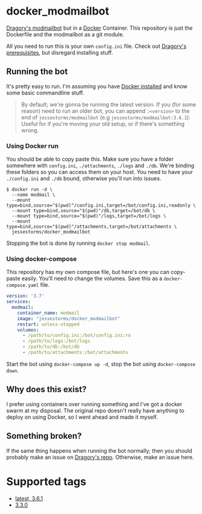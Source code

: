 # docker_modmailbot

[Dragory's modmailbot](https://github.com/Dragory/modmailbot) but in a [Docker](https://www.docker.com/) Container. This repository is just the Dockerfile and the modmailbot as a git module.

All you need to run this is your own `config.ini` file. Check out [Dragory's prerequisites](https://github.com/Dragory/modmailbot/blob/master/docs/setup.md#prerequisites), but disregard installing stuff.

## Running the bot

It's pretty easy to run. I'm assuming you have [Docker installed](https://www.docker.com/get-started) and know some basic commandline stuff.

>By default; we're gonna be running the latest version. If you (for some reason) need to run an older bot, you can append `:<version>` to the end of `jessestorms/modmailbot` (e.g `jessestorms/modmailbot:3.6.1`). Useful for if you're moving your old setup, or if there's something wrong.

### Using Docker run

You should be able to copy paste this. Make sure you have a folder somewhere with `config.ini`, `./attachments`, `./logs` and `./db`. We're binding these folders so you can access them on your host. You need to have your `./config.ini` and `./db` bound, otherwise you'll run into issues.

```shell
$ docker run -d \
  --name modmail \
  --mount type=bind,source="$(pwd)"/config.ini,target=/bot/config.ini,readonly \
  --mount type=bind,source="$(pwd)"/db,target=/bot/db \
  --mount type=bind,source="$(pwd)"/logs,target=/bot/logs \
  --mount type=bind,source="$(pwd)"/attachments,target=/bot/attachments \
  jessestorms/docker_modmailbot
```

Stopping the bot is done by running `docker stop modmail`.

### Using docker-compose

This repository has my own compose file, but here's one you can copy-paste easily. You'll need to change the volumes. Save this as a `docker-compose.yaml` file.

```yaml
version: '3.7'
services:
  modmail:
    container_name: modmail
    image: "jessestorms/docker_modmailbot"
    restart: unless-stopped
    volumes:
      - /path/to/config.ini:/bot/config.ini:ro
      - /path/to/logs:/bot/logs
      - /path/to/db:/bot/db
      - /path/to/attachments:/bot/attachments
```

Start the bot using `docker-compose up -d`, stop the bot using `docker-compose down`.

## Why does this exist?

I prefer using containers over running something and I've got a docker swarm at my disposal. The original repo doesn't really have anything to deploy on using Docker, so I went ahead and made it myself.

## Something broken?

If the same thing happens when running the bot normally; then you should probably make an issue on [Dragory's repo](https://github.com/Dragory/modmailbot). Otherwise, make an issue here.

# Supported tags

- [latest, 3.6.1](https://github.com/JesseStorms/docker_modmailbot/blob/main/Dockerfile)
- [3.3.0](https://github.com/JesseStorms/docker_modmailbot/blob/legacy/3.3.0/Dockerfile)